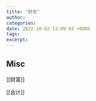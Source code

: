```yaml
---
title: "财务"
author: 
categories: 
date: 2022-10-02 13:09:03 +0800
tags: 
excerpt: 
---
```









## Misc

[[财富]]

[[会计]]


